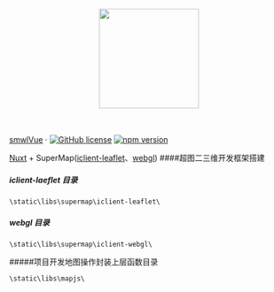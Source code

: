 <br/>
<div align="center">
  <img src="https://github.com/mldlbs/supermapwl/blob/master/images/earth.png?raw=true" height="180">
</div>
<br/>
<div align="center">
</div>
<br/>

[smwlVue](https://reactjs.org/) &middot; [![GitHub license](https://img.shields.io/badge/license-MIT-blue.svg)](https://github.com/facebook/react/blob/master/LICENSE) [![npm version](https://img.shields.io/npm/v/react.svg?style=flat)](https://www.npmjs.com/package/react)

[Nuxt](https://zh.nuxtjs.org/) + SuperMap([iclient-leaflet](http://iclient.supermap.io/web/apis/leaflet.html)、[webgl](http://iclient.supermap.io/web/introduction/3dwebgl.html))
####超图二三维开发框架搭建

##### iclient-laeflet 目录
```
\static\libs\supermap\iclient-leaflet\
```

##### webgl 目录
```
\static\libs\supermap\iclient-webgl\
```
#####项目开发地图操作封装上层函数目录
```
\static\libs\mapjs\
```